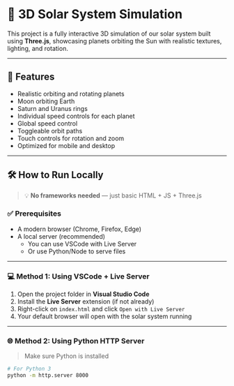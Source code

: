 # 🌌 3D Solar System Simulation

This project is a fully interactive 3D simulation of our solar system built using **Three.js**, showcasing planets orbiting the Sun with realistic textures, lighting, and rotation.

---

## 🚀 Features

- Realistic orbiting and rotating planets
- Moon orbiting Earth
- Saturn and Uranus rings
- Individual speed controls for each planet
- Global speed control
- Toggleable orbit paths
- Touch controls for rotation and zoom
- Optimized for mobile and desktop

---


## 🛠️ How to Run Locally

> 💡 **No frameworks needed** — just basic HTML + JS + Three.js

### ✅ Prerequisites

- A modern browser (Chrome, Firefox, Edge)
- A local server (recommended)
  - You can use VSCode with Live Server
  - Or use Python/Node to serve files

---

### 💻 Method 1: Using VSCode + Live Server

1. Open the project folder in **Visual Studio Code**
2. Install the **Live Server** extension (if not already)
3. Right-click on `index.html` and click `Open with Live Server`
4. Your default browser will open with the solar system running

---

### 🌐 Method 2: Using Python HTTP Server

> Make sure Python is installed

```bash
# For Python 3
python -m http.server 8000


